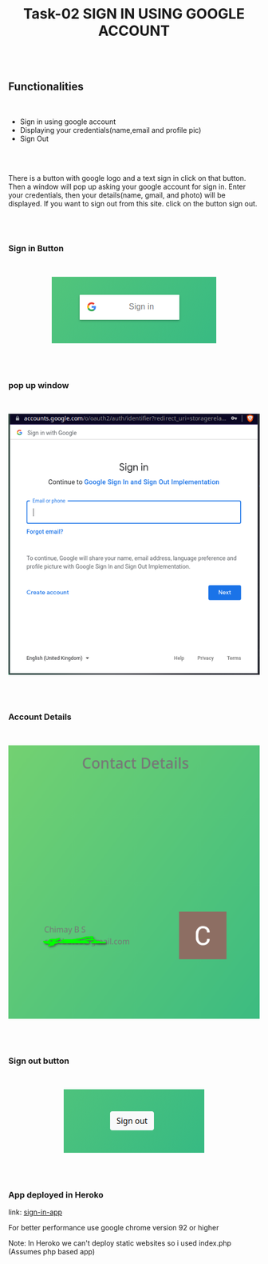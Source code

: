 <h1 align="center">Task-02 SIGN IN USING GOOGLE ACCOUNT</h1>
<br>
<br>



## Functionalities
<br>

- Sign in using google account
- Displaying your credentials(name,email and profile pic)
- Sign Out 
<br>
<br>


<p> There is a button with google logo and a text sign in click on that button.
Then a window will pop up asking your google account for sign in. Enter your credentials, then your details(name, gmail, and photo) will be displayed.
If you want to sign out from this site. click on the button sign out.
</p>
<br>
<br>

### Sign in Button
<br>
<p align="center">
<img src="img/sign-in.png" alt="sign in button"> 
</p>
<br>
<br>

### pop up window
<br>
<p align="center">
<img src="img/pop-up.png" alt="google pop up window"> 
</p>
<br>
<br>

### Account Details
<br>
<p align="center">
<img src="img/contact-details.png" alt="account details image"> 
</p>
<br>
<br>

### Sign out button
<br>
<p align="center">
<img src="img/sign-out.png" alt="sign out button"> 
</p>
<br>
<br>

### App deployed in Heroko
<p>link: <a href="https://sign-up-php.herokuapp.com/">sign-in-app</a></p>
<p>For better performance use google chrome version 92 or higher</p>

Note: In Heroko we can't deploy static websites so i used index.php (Assumes php based app)